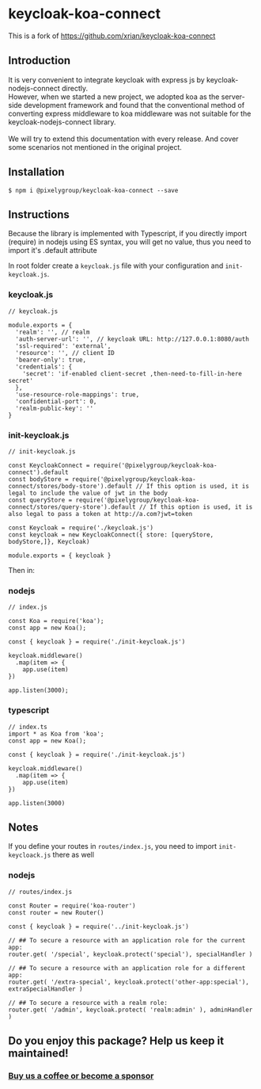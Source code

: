 # keycloak-koa-connect
This is a fork of https://github.com/xrian/keycloak-koa-connect

## Introduction
It is very convenient to integrate keycloak with express js by keycloak-nodejs-connect directly. <br>
However, when we started a new project, we adopted koa as the server-side development framework and found that the conventional method of converting express middleware to koa middleware was not suitable for the keycloak-nodejs-connect library.
<br><br>
We will try to extend this documentation with every release. And cover some scenarios not mentioned in the original project.

## Installation
```
$ npm i @pixelygroup/keycloak-koa-connect --save
```

## Instructions
Because the library is implemented with Typescript, if you directly import (require) in nodejs using ES syntax, you will get no value, thus you need to import it's .default attribute

In root folder create a `keycloak.js` file with your configuration and `init-keycloak.js`.
### keycloak.js
```
// keycloak.js

module.exports = {
  'realm': '', // realm
  'auth-server-url': '', // keycloak URL: http://127.0.0.1:8080/auth
  'ssl-required': 'external',
  'resource': '', // client ID
  'bearer-only': true,
  'credentials': {
    'secret': 'if-enabled client-secret ,then-need-to-fill-in-here secret'
  },
  'use-resource-role-mappings': true,
  'confidential-port': 0,
  'realm-public-key': ''
}
```

### init-keycloak.js
```
// init-keycloak.js

const KeycloakConnect = require('@pixelygroup/keycloak-koa-connect').default
const bodyStore = require('@pixelygroup/keycloak-koa-connect/stores/body-store').default // If this option is used, it is legal to include the value of jwt in the body
const queryStore = require('@pixelygroup/keycloak-koa-connect/stores/query-store').default // If this option is used, it is also legal to pass a token at http://a.com?jwt=token

const Keycloak = require('./keycloak.js')
const keycloak = new KeycloakConnect({ store: [queryStore, bodyStore,]}, Keycloak)

module.exports = { keycloak }
```

Then in:

### nodejs
```
// index.js

const Koa = require('koa');
const app = new Koa();

const { keycloak } = require('./init-keycloak.js')

keycloak.middleware()
  .map(item => {
    app.use(item)
})

app.listen(3000);

```

### typescript
```
// index.ts
import * as Koa from 'koa';
const app = new Koa();

const { keycloak } = require('./init-keycloak.js')

keycloak.middleware()
  .map(item => {
    app.use(item)
})

app.listen(3000)

```

## Notes
If you define your routes in `routes/index.js`, you need to import `init-keycloack.js` there as well

### nodejs
```
// routes/index.js

const Router = require('koa-router')
const router = new Router()

const { keycloak } = require('../init-keycloak.js')

// ## To secure a resource with an application role for the current app:
router.get( '/special', keycloak.protect('special'), specialHandler )

// ## To secure a resource with an application role for a different app:
router.get( '/extra-special', keycloak.protect('other-app:special'), extraSpecialHandler )

// ## To secure a resource with a realm role:
router.get( '/admin', keycloak.protect( 'realm:admin' ), adminHandler )

```

## Do you enjoy this package? Help us keep it maintained!
### [Buy us a coffee or become a sponsor](https://github.com/sponsors/pixelygroup)